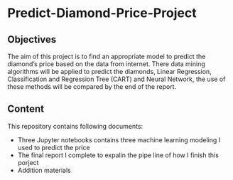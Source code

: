 # Predict-Diamond-Price-Project
## Objectives
The aim of this project is to find an appropriate model to predict the diamond’s price based on the data from internet. There data mining algorithms will be applied to predict the diamonds, Linear Regression, Classification and Regression Tree (CART) and Neural Network, the use of these methods will be compared by the end of the report.

## Content
This repository contains following documents:
 * Three Jupyter notebooks contains three machine learning modeling I used to predict the price
 * The final report I complete to expalin the pipe line of how I finish this porject
 * Addition materials
